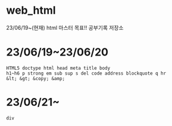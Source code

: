 # web_html
23/06/19~(현재) html 마스터 목표!! 공부기록 저장소

# 23/06/19~23/06/20 

```
HTML5 doctype html head meta title body
h1~h6 p strong em sub sup s del code address blockquote q hr
&lt; &gt; &copy; &amp;
```

# 23/06/21~
```
div
```
